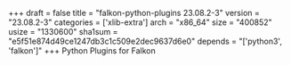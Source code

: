 +++
draft = false
title = "falkon-python-plugins 23.08.2-3"
version = "23.08.2-3"
categories = ['xlib-extra']
arch = "x86_64"
size = "400852"
usize = "1330600"
sha1sum = "e5f51e874d49ce1247db3c1c509e2dec9637d6e0"
depends = "['python3', 'falkon']"
+++
Python Plugins for Falkon